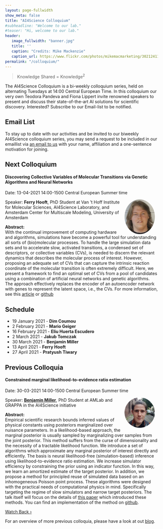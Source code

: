 ```yaml
---
layout: page-fullwidth 
show_meta: false
title: "AI4Science Colloquium"
#subheadline: "Welcome to our lab."
#teaser: "Hi, welcome to our lab."
header:
   image_fullwidth: "banner.jpg"
   title: ''
   caption: "Credits: Mike Mackenzie"
   caption_url: https://www.flickr.com/photos/mikemacmarketing/30212411048
permalink: "/colloquium/"
---
```

> Knowledge Shared = Knowledge<sup>2</sup>


The AI4Science Colloquium is a bi-weekly colloquium series, held on alternating Tuesdays at 14:00 Central European Time. In this colloquium our very own Teodora Pandeva and Fiona Lippert invite renowned speakers to present and discuss their state-of-the-art AI solutions for scientific discovery. Interested? Subscribe to our Email-list to be notified.

## Email List
To stay up to date with our activities and be invited to our biweekly AI4Science colloquium series, you may send a request to be included in our emaillist via [an email to us][9] with your name, affiliation and a one-sentence motivation for joining.

## Next Colloquium

#### Discovering Collective Variables of Molecular Transitions via Genetic Algorithms and Neural Networks

Date: 13-04-2021 14:00-1500 Central European Summer time


 <img src="../people/FerryHooft.jpg"
     alt="FerryHooft"
     width="100"
     style="float: right; margin-right: 10px; border-radius:50%;" />


Speaker: **Ferry Hooft**, PhD Student at Van ’t Hoff Institute for Molecular Sciences, AI4Science Laboratory, and Amsterdam Center for Multiscale Modeling, University of Amsterdam

**Abstract:** <br/>
With the continual improvement of computing hardware and algorithms, simulations have become a powerful tool for understanding all sorts of (bio)molecular processes. To handle the large simulation data sets and to accelerate slow, activated transitions, a condensed set of descriptors, or collective variables (CVs), is needed to discern the relevant dynamics that describes the molecular process of interest. However, proposing an adequate set of CVs that can capture the intrinsic reaction coordinate of the molecular transition is often extremely difficult. Here, we present a framework to find an optimal set of CVs from a pool of candidates using a combination of artificial neural networks and genetic algorithms. The approach effectively replaces the encoder of an autoencoder network with genes to represent the latent space, i.e., the CVs.
For more information, see this [article][6] or [github][7]

## Schedule
-  19 January 2021 - **Dim Coumou**
- 2 February 2021 - **Mario Geiger**
- 16 February 2021 - **Eliu Huerta Escudero**
- 2 March 2021 - **Jakub Tomczak**
- 30 March 2021 - **Benjamin Miller**
- 13 April 2021 - **Ferry Hooft**
- 27 April 2021 - **Pratyush Tiwary**

## Previous Colloquia

#### Constrained marginal likelihood-to-evidence ratio estimation

Date: 30-03-2021 14:00-1500 Central European Summer time


 <img src="../people/BenjaminMiller.jpg"
     alt="BenjaminMiller"
     width="100"
     style="float: right; margin-right: 10px; border-radius:50%;" />


Speaker: **[Benjamin Miller][5]**, PhD Student at AMLab and GRAPPA in the AI4Science initiative

**Abstract:** <br/>
Empirical scientific research bounds inferred values of physical constants using posteriors marginalized over nuisance parameters. In a likelihood-based approach, the marginal posterior is usually sampled by marginalizing over samples from the joint posterior. This method suffers from the curse of dimensionality and the necessity of a tractable likelihood function. We introduce a set of algorithms which approximate any marginal posterior of interest directly and efficiently. The basis is neural likelihood-free (simulation-based) inference using likelihood-to-evidence ratio estimation. We increase simulator efficiency by constraining the prior using an indicator function. In this way, we learn an amortized estimate of the target posterior. In addition, we propose a method for principled reuse of simulated data based on an inhomogeneous Poisson point process. These algorithms were designed with the practical needs of computational physics in mind. Specifically targeting the regime of slow simulators and narrow target posteriors.
The talk itself will focus on the details of [this paper][4] which introduced these methods. You can find an implementation of the method on [github][3].

<a class="radius button small" href="https://drive.google.com/file/d/1UCiUV0Efi3mfZJTCe9y2yJVnzZZ4SsUP/view?usp=sharing">Watch Back ›</a>


For an overview of more  previous colloquia, please have a look at out [blog][2].

[1]: https://bereau.group/
[2]: /blog/
[9]: /contact/
[3]:https://github.com/undark-lab/swyft
[4]:https://arxiv.org/abs/2011.13951
[5]:http://www.mathben.com/
[6]:https://pubs.acs.org/doi/10.1021/acs.jctc.0c00981
[7]:https://github.com/Ensing-Laboratory/FABULOUS
